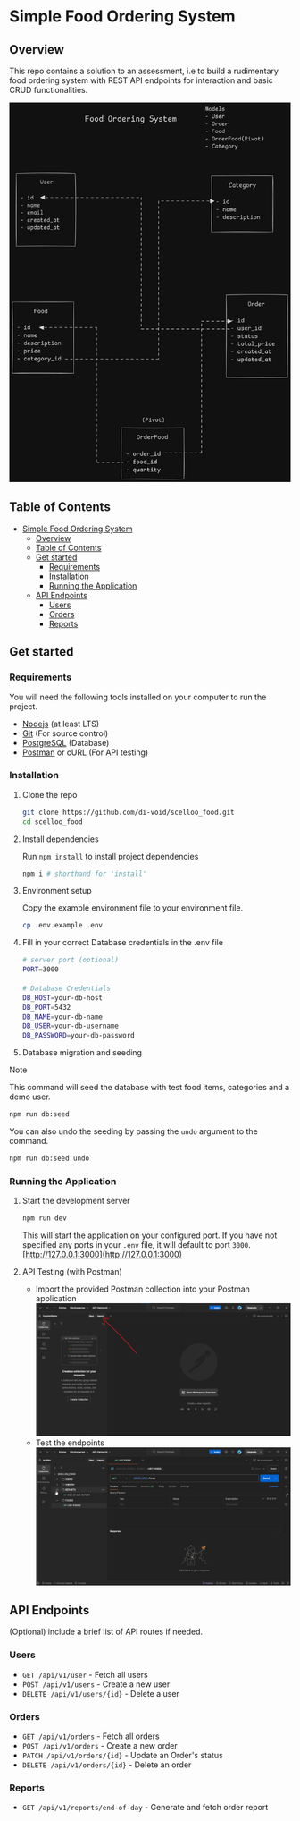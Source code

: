 # Simple Food Ordering System

## Overview

This repo contains a solution to an assessment, i.e to build a rudimentary food ordering system with REST API endpoints for interaction and basic CRUD functionalities.

![food_ordering system](./food-order.png)

## Table of Contents

- [Simple Food Ordering System](#simple-food-ordering-system)
  - [Overview](#overview)
  - [Table of Contents](#table-of-contents)
  - [Get started](#get-started)
    - [Requirements](#requirements)
    - [Installation](#installation)
    - [Running the Application](#running-the-application)
  - [API Endpoints](#api-endpoints)
    - [Users](#users)
    - [Orders](#orders)
    - [Reports](#reports)

## Get started

### Requirements

You will need the following tools installed on your computer to run the project.

- [Nodejs](https://nodejs.org/en) (at least LTS)
- [Git](https://git-scm.com/downloads) (For source control)
- [PostgreSQL](https://www.postgresql.org/) (Database)
- [Postman](https://www.postman.com/) or cURL (For API testing)

### Installation

1. Clone the repo

   ```bash
   git clone https://github.com/di-void/scelloo_food.git
   cd scelloo_food
   ```

2. Install dependencies

   Run `npm install` to install project dependencies

   ```bash
   npm i # shorthand for 'install'
   ```

3. Environment setup

   Copy the example environment file to your environment file.

   ```bash
   cp .env.example .env
   ```

4. Fill in your correct Database credentials in the .env file

   ```bash
   # server port (optional)
   PORT=3000

   # Database Credentials
   DB_HOST=your-db-host
   DB_PORT=5432
   DB_NAME=your-db-name
   DB_USER=your-db-username
   DB_PASSWORD=your-db-password
   ```

5. Database migration and seeding

> [!NOTE]
> This command will seed the database with test food items, categories and a demo user.

```bash
npm run db:seed
```

You can also undo the seeding by passing the `undo` argument to the command.

```bash
npm run db:seed undo
```

### Running the Application

1. Start the development server

   ```bash
   npm run dev
   ```

   This will start the application on your configured port. If you have not specified any ports in your `.env` file, it will default to port `3000`. [http://127.0.0.1:3000](http://127.0.0.1:3000)

2. API Testing (with Postman)
   - Import the provided Postman collection into your Postman application
     ![import button](./import-button.png)
   - Test the endpoints
     ![test endpoints](./scelloo_test.gif)

## API Endpoints

(Optional) include a brief list of API routes if needed.

### Users

- `GET /api/v1/user` - Fetch all users
- `POST /api/v1/users` - Create a new user
- `DELETE /api/v1/users/{id}` - Delete a user

### Orders

- `GET /api/v1/orders` - Fetch all orders
- `POST /api/v1/orders` - Create a new order
- `PATCH /api/v1/orders/{id}` - Update an Order's status
- `DELETE /api/v1/orders/{id}` - Delete an order

### Reports

- `GET /api/v1/reports/end-of-day` - Generate and fetch order report
